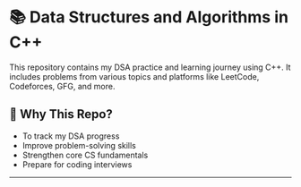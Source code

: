 # 📚 Data Structures and Algorithms in C++

This repository contains my DSA practice and learning journey using C++. It includes problems from various topics and platforms like LeetCode, Codeforces, GFG, and more.

## 📌 Why This Repo?

- To track my DSA progress
- Improve problem-solving skills
- Strengthen core CS fundamentals
- Prepare for coding interviews

---
